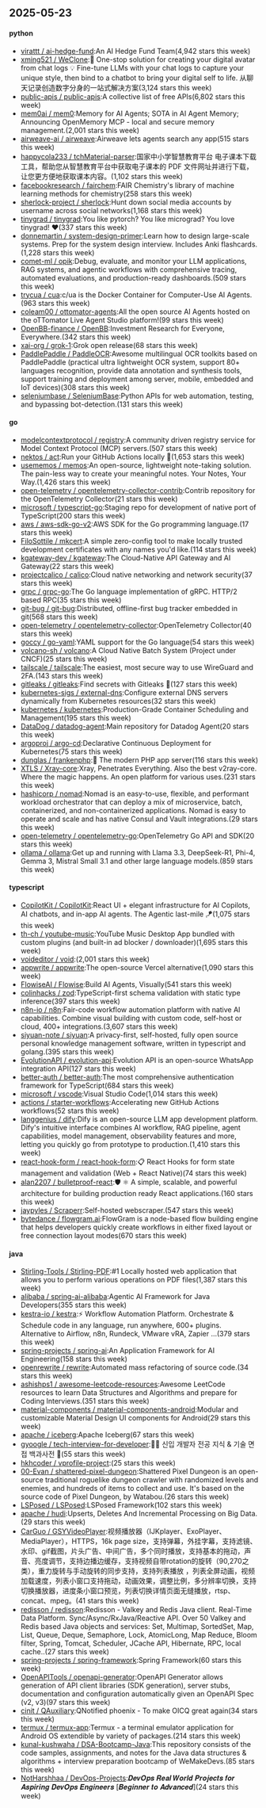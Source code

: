 ## 2025-05-23

#### python
* [virattt / ai-hedge-fund](https://github.com/virattt/ai-hedge-fund):An AI Hedge Fund Team(4,942 stars this week)
* [xming521 / WeClone](https://github.com/xming521/WeClone):🚀 One-stop solution for creating your digital avatar from chat logs 💡 Fine-tune LLMs with your chat logs to capture your unique style, then bind to a chatbot to bring your digital self to life. 从聊天记录创造数字分身的一站式解决方案(3,124 stars this week)
* [public-apis / public-apis](https://github.com/public-apis/public-apis):A collective list of free APIs(6,802 stars this week)
* [mem0ai / mem0](https://github.com/mem0ai/mem0):Memory for AI Agents; SOTA in AI Agent Memory; Announcing OpenMemory MCP - local and secure memory management.(2,001 stars this week)
* [airweave-ai / airweave](https://github.com/airweave-ai/airweave):Airweave lets agents search any app(515 stars this week)
* [happycola233 / tchMaterial-parser](https://github.com/happycola233/tchMaterial-parser):国家中小学智慧教育平台 电子课本下载工具，帮助您从智慧教育平台中获取电子课本的 PDF 文件网址并进行下载，让您更方便地获取课本内容。(1,102 stars this week)
* [facebookresearch / fairchem](https://github.com/facebookresearch/fairchem):FAIR Chemistry's library of machine learning methods for chemistry(258 stars this week)
* [sherlock-project / sherlock](https://github.com/sherlock-project/sherlock):Hunt down social media accounts by username across social networks(1,168 stars this week)
* [tinygrad / tinygrad](https://github.com/tinygrad/tinygrad):You like pytorch? You like micrograd? You love tinygrad! ❤️(337 stars this week)
* [donnemartin / system-design-primer](https://github.com/donnemartin/system-design-primer):Learn how to design large-scale systems. Prep for the system design interview. Includes Anki flashcards.(1,228 stars this week)
* [comet-ml / opik](https://github.com/comet-ml/opik):Debug, evaluate, and monitor your LLM applications, RAG systems, and agentic workflows with comprehensive tracing, automated evaluations, and production-ready dashboards.(509 stars this week)
* [trycua / cua](https://github.com/trycua/cua):c/ua is the Docker Container for Computer-Use AI Agents.(963 stars this week)
* [coleam00 / ottomator-agents](https://github.com/coleam00/ottomator-agents):All the open source AI Agents hosted on the oTTomator Live Agent Studio platform!(99 stars this week)
* [OpenBB-finance / OpenBB](https://github.com/OpenBB-finance/OpenBB):Investment Research for Everyone, Everywhere.(342 stars this week)
* [xai-org / grok-1](https://github.com/xai-org/grok-1):Grok open release(68 stars this week)
* [PaddlePaddle / PaddleOCR](https://github.com/PaddlePaddle/PaddleOCR):Awesome multilingual OCR toolkits based on PaddlePaddle (practical ultra lightweight OCR system, support 80+ languages recognition, provide data annotation and synthesis tools, support training and deployment among server, mobile, embedded and IoT devices)(308 stars this week)
* [seleniumbase / SeleniumBase](https://github.com/seleniumbase/SeleniumBase):Python APIs for web automation, testing, and bypassing bot-detection.(131 stars this week)

#### go
* [modelcontextprotocol / registry](https://github.com/modelcontextprotocol/registry):A community driven registry service for Model Context Protocol (MCP) servers.(507 stars this week)
* [nektos / act](https://github.com/nektos/act):Run your GitHub Actions locally 🚀(1,653 stars this week)
* [usememos / memos](https://github.com/usememos/memos):An open-source, lightweight note-taking solution. The pain-less way to create your meaningful notes. Your Notes, Your Way.(1,426 stars this week)
* [open-telemetry / opentelemetry-collector-contrib](https://github.com/open-telemetry/opentelemetry-collector-contrib):Contrib repository for the OpenTelemetry Collector(21 stars this week)
* [microsoft / typescript-go](https://github.com/microsoft/typescript-go):Staging repo for development of native port of TypeScript(200 stars this week)
* [aws / aws-sdk-go-v2](https://github.com/aws/aws-sdk-go-v2):AWS SDK for the Go programming language.(17 stars this week)
* [FiloSottile / mkcert](https://github.com/FiloSottile/mkcert):A simple zero-config tool to make locally trusted development certificates with any names you'd like.(114 stars this week)
* [kgateway-dev / kgateway](https://github.com/kgateway-dev/kgateway):The Cloud-Native API Gateway and AI Gateway(22 stars this week)
* [projectcalico / calico](https://github.com/projectcalico/calico):Cloud native networking and network security(37 stars this week)
* [grpc / grpc-go](https://github.com/grpc/grpc-go):The Go language implementation of gRPC. HTTP/2 based RPC(35 stars this week)
* [git-bug / git-bug](https://github.com/git-bug/git-bug):Distributed, offline-first bug tracker embedded in git(568 stars this week)
* [open-telemetry / opentelemetry-collector](https://github.com/open-telemetry/opentelemetry-collector):OpenTelemetry Collector(40 stars this week)
* [goccy / go-yaml](https://github.com/goccy/go-yaml):YAML support for the Go language(54 stars this week)
* [volcano-sh / volcano](https://github.com/volcano-sh/volcano):A Cloud Native Batch System (Project under CNCF)(25 stars this week)
* [tailscale / tailscale](https://github.com/tailscale/tailscale):The easiest, most secure way to use WireGuard and 2FA.(143 stars this week)
* [gitleaks / gitleaks](https://github.com/gitleaks/gitleaks):Find secrets with Gitleaks 🔑(127 stars this week)
* [kubernetes-sigs / external-dns](https://github.com/kubernetes-sigs/external-dns):Configure external DNS servers dynamically from Kubernetes resources(32 stars this week)
* [kubernetes / kubernetes](https://github.com/kubernetes/kubernetes):Production-Grade Container Scheduling and Management(195 stars this week)
* [DataDog / datadog-agent](https://github.com/DataDog/datadog-agent):Main repository for Datadog Agent(20 stars this week)
* [argoproj / argo-cd](https://github.com/argoproj/argo-cd):Declarative Continuous Deployment for Kubernetes(75 stars this week)
* [dunglas / frankenphp](https://github.com/dunglas/frankenphp):🧟 The modern PHP app server(116 stars this week)
* [XTLS / Xray-core](https://github.com/XTLS/Xray-core):Xray, Penetrates Everything. Also the best v2ray-core. Where the magic happens. An open platform for various uses.(231 stars this week)
* [hashicorp / nomad](https://github.com/hashicorp/nomad):Nomad is an easy-to-use, flexible, and performant workload orchestrator that can deploy a mix of microservice, batch, containerized, and non-containerized applications. Nomad is easy to operate and scale and has native Consul and Vault integrations.(29 stars this week)
* [open-telemetry / opentelemetry-go](https://github.com/open-telemetry/opentelemetry-go):OpenTelemetry Go API and SDK(20 stars this week)
* [ollama / ollama](https://github.com/ollama/ollama):Get up and running with Llama 3.3, DeepSeek-R1, Phi-4, Gemma 3, Mistral Small 3.1 and other large language models.(859 stars this week)

#### typescript
* [CopilotKit / CopilotKit](https://github.com/CopilotKit/CopilotKit):React UI + elegant infrastructure for AI Copilots, AI chatbots, and in-app AI agents. The Agentic last-mile 🪁(1,075 stars this week)
* [th-ch / youtube-music](https://github.com/th-ch/youtube-music):YouTube Music Desktop App bundled with custom plugins (and built-in ad blocker / downloader)(1,695 stars this week)
* [voideditor / void](https://github.com/voideditor/void):(2,001 stars this week)
* [appwrite / appwrite](https://github.com/appwrite/appwrite):The open-source Vercel alternative(1,090 stars this week)
* [FlowiseAI / Flowise](https://github.com/FlowiseAI/Flowise):Build AI Agents, Visually(541 stars this week)
* [colinhacks / zod](https://github.com/colinhacks/zod):TypeScript-first schema validation with static type inference(397 stars this week)
* [n8n-io / n8n](https://github.com/n8n-io/n8n):Fair-code workflow automation platform with native AI capabilities. Combine visual building with custom code, self-host or cloud, 400+ integrations.(3,607 stars this week)
* [siyuan-note / siyuan](https://github.com/siyuan-note/siyuan):A privacy-first, self-hosted, fully open source personal knowledge management software, written in typescript and golang.(395 stars this week)
* [EvolutionAPI / evolution-api](https://github.com/EvolutionAPI/evolution-api):Evolution API is an open-source WhatsApp integration API(127 stars this week)
* [better-auth / better-auth](https://github.com/better-auth/better-auth):The most comprehensive authentication framework for TypeScript(684 stars this week)
* [microsoft / vscode](https://github.com/microsoft/vscode):Visual Studio Code(1,014 stars this week)
* [actions / starter-workflows](https://github.com/actions/starter-workflows):Accelerating new GitHub Actions workflows(52 stars this week)
* [langgenius / dify](https://github.com/langgenius/dify):Dify is an open-source LLM app development platform. Dify's intuitive interface combines AI workflow, RAG pipeline, agent capabilities, model management, observability features and more, letting you quickly go from prototype to production.(1,410 stars this week)
* [react-hook-form / react-hook-form](https://github.com/react-hook-form/react-hook-form):📋 React Hooks for form state management and validation (Web + React Native)(74 stars this week)
* [alan2207 / bulletproof-react](https://github.com/alan2207/bulletproof-react):🛡️ ⚛️ A simple, scalable, and powerful architecture for building production ready React applications.(160 stars this week)
* [jaypyles / Scraperr](https://github.com/jaypyles/Scraperr):Self-hosted webscraper.(547 stars this week)
* [bytedance / flowgram.ai](https://github.com/bytedance/flowgram.ai):FlowGram is a node-based flow building engine that helps developers quickly create workflows in either fixed layout or free connection layout modes(670 stars this week)

#### java
* [Stirling-Tools / Stirling-PDF](https://github.com/Stirling-Tools/Stirling-PDF):#1 Locally hosted web application that allows you to perform various operations on PDF files(1,387 stars this week)
* [alibaba / spring-ai-alibaba](https://github.com/alibaba/spring-ai-alibaba):Agentic AI Framework for Java Developers(355 stars this week)
* [kestra-io / kestra](https://github.com/kestra-io/kestra):⚡ Workflow Automation Platform. Orchestrate & Schedule code in any language, run anywhere, 600+ plugins. Alternative to Airflow, n8n, Rundeck, VMware vRA, Zapier ...(379 stars this week)
* [spring-projects / spring-ai](https://github.com/spring-projects/spring-ai):An Application Framework for AI Engineering(158 stars this week)
* [openrewrite / rewrite](https://github.com/openrewrite/rewrite):Automated mass refactoring of source code.(34 stars this week)
* [ashishps1 / awesome-leetcode-resources](https://github.com/ashishps1/awesome-leetcode-resources):Awesome LeetCode resources to learn Data Structures and Algorithms and prepare for Coding Interviews.(351 stars this week)
* [material-components / material-components-android](https://github.com/material-components/material-components-android):Modular and customizable Material Design UI components for Android(29 stars this week)
* [apache / iceberg](https://github.com/apache/iceberg):Apache Iceberg(67 stars this week)
* [gyoogle / tech-interview-for-developer](https://github.com/gyoogle/tech-interview-for-developer):👶🏻 신입 개발자 전공 지식 & 기술 면접 백과사전 📖(55 stars this week)
* [hkhcoder / vprofile-project](https://github.com/hkhcoder/vprofile-project):(25 stars this week)
* [00-Evan / shattered-pixel-dungeon](https://github.com/00-Evan/shattered-pixel-dungeon):Shattered Pixel Dungeon is an open-source traditional roguelike dungeon crawler with randomized levels and enemies, and hundreds of items to collect and use. It's based on the source code of Pixel Dungeon, by Watabou.(26 stars this week)
* [LSPosed / LSPosed](https://github.com/LSPosed/LSPosed):LSPosed Framework(102 stars this week)
* [apache / hudi](https://github.com/apache/hudi):Upserts, Deletes And Incremental Processing on Big Data.(29 stars this week)
* [CarGuo / GSYVideoPlayer](https://github.com/CarGuo/GSYVideoPlayer):视频播放器（IJKplayer、ExoPlayer、MediaPlayer），HTTPS，16k page size，支持弹幕，外挂字幕，支持滤镜、水印、gif截图，片头广告、中间广告，多个同时播放，支持基本的拖动，声音、亮度调节，支持边播边缓存，支持视频自带rotation的旋转（90,270之类），重力旋转与手动旋转的同步支持，支持列表播放 ，列表全屏动画，视频加载速度，列表小窗口支持拖动，动画效果，调整比例，多分辨率切换，支持切换播放器，进度条小窗口预览，列表切换详情页面无缝播放，rtsp、concat、mpeg。(41 stars this week)
* [redisson / redisson](https://github.com/redisson/redisson):Redisson - Valkey and Redis Java client. Real-Time Data Platform. Sync/Async/RxJava/Reactive API. Over 50 Valkey and Redis based Java objects and services: Set, Multimap, SortedSet, Map, List, Queue, Deque, Semaphore, Lock, AtomicLong, Map Reduce, Bloom filter, Spring, Tomcat, Scheduler, JCache API, Hibernate, RPC, local cache..(27 stars this week)
* [spring-projects / spring-framework](https://github.com/spring-projects/spring-framework):Spring Framework(60 stars this week)
* [OpenAPITools / openapi-generator](https://github.com/OpenAPITools/openapi-generator):OpenAPI Generator allows generation of API client libraries (SDK generation), server stubs, documentation and configuration automatically given an OpenAPI Spec (v2, v3)(97 stars this week)
* [cinit / QAuxiliary](https://github.com/cinit/QAuxiliary):QNotified phoenix - To make OICQ great again(34 stars this week)
* [termux / termux-app](https://github.com/termux/termux-app):Termux - a terminal emulator application for Android OS extendible by variety of packages.(214 stars this week)
* [kunal-kushwaha / DSA-Bootcamp-Java](https://github.com/kunal-kushwaha/DSA-Bootcamp-Java):This repository consists of the code samples, assignments, and notes for the Java data structures & algorithms + interview preparation bootcamp of WeMakeDevs.(85 stars this week)
* [NotHarshhaa / DevOps-Projects](https://github.com/NotHarshhaa/DevOps-Projects):𝑫𝒆𝒗𝑶𝒑𝒔 𝑹𝒆𝒂𝒍 𝑾𝒐𝒓𝒍𝒅 𝑷𝒓𝒐𝒋𝒆𝒄𝒕𝒔 𝒇𝒐𝒓 𝑨𝒔𝒑𝒊𝒓𝒊𝒏𝒈 𝑫𝒆𝒗𝑶𝒑𝒔 𝑬𝒏𝒈𝒊𝒏𝒆𝒆𝒓𝒔 [𝑩𝒆𝒈𝒊𝒏𝒏𝒆𝒓 𝒕𝒐 𝑨𝒅𝒗𝒂𝒏𝒄𝒆𝒅](24 stars this week)
